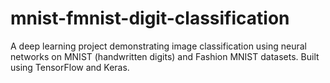 # mnist-fmnist-digit-classification
A deep learning project demonstrating image classification using neural networks on MNIST (handwritten digits) and Fashion MNIST datasets. Built using TensorFlow and Keras.
